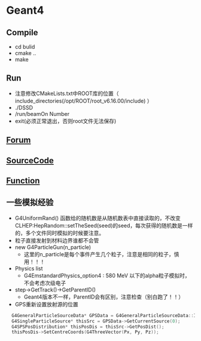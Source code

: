# Geant4

## Compile
  - cd bulid
  - cmake ..
  - make
## Run
  - 注意修改CMakeLists.txt中ROOT库的位置（ include_directories(/opt/ROOT/root_v6.16.00/include) ）
  - ./DSSD
  -  /run/beamOn Number
  -  exit(必须正常退出，否则root文件无法保存)
## [Forum](https://geant4-forum.web.cern.ch/) 
## [SourceCode](https://github.com/Geant4/geant4/tree/master/source/event/src)
## [Function](./Function/README.md)
## 一些模拟经验
  - G4UniformRand() 函数给的随机数是从随机数表中直接读取的，不改变CLHEP:HepRandom::setTheSeed(seed)的seed，每次获得的随机数是一样的，多个文件同时模拟的时候要注意。
  - 粒子直接发射到材料边界谁都不会管
  - new G4ParticleGun(n_particle)
    - 这里的n_particle是每个事件产生几个粒子，注意是相同的粒子，慎用！！！
  - Physics list
    - G4EmstandardPhysics_option4 : 580 MeV 以下的alpha粒子模拟时，不会考虑次级电子
  - step->GetTrack()->GetParentID()
    - Geant4版本不一样，ParentID会有区别，注意检查（别白跑了！！）
   - GPS重新设置放射源的位置
```cpp
  G4GeneralParticleSourceData* GPSData = G4GeneralParticleSourceData::Instance();
  G4SingleParticleSource* thisSrc = GPSData->GetCurrentSource(0);
  G4SPSPosDistribution* thisPosDis = thisSrc->GetPosDist();
  thisPosDis->SetCentreCoords(G4ThreeVector(Px, Py, Pz));
```
